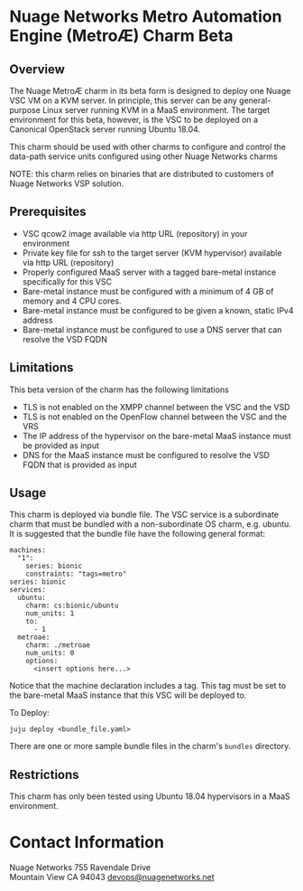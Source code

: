 # Nuage Networks Metro Automation Engine (MetroÆ) Charm Beta

## Overview

The Nuage MetroÆ charm in its beta form is designed to deploy one Nuage VSC VM on a KVM server. In principle, this server can be any general-purpose Linux server running KVM in a MaaS environment. The target environment for this beta, however, is the VSC to be deployed on a Canonical OpenStack server running Ubuntu 18.04.

This charm should be used with other charms to configure and control the data-path service units configured using other Nuage Networks charms

NOTE: this charm relies on binaries that are distributed to customers of Nuage Networks VSP solution.

## Prerequisites

- VSC qcow2 image available via http URL (repository) in your environment
- Private key file for ssh to the target server (KVM hypervisor) available via http URL (repository)
- Properly configured MaaS server with a tagged bare-metal instance specifically for this VSC
- Bare-metal instance must be configured with a minimum of 4 GB of memory and 4 CPU cores.
- Bare-metal instance must be configured to be given a known, static IPv4 address
- Bare-metal instance must be configured to use a DNS server that can resolve the VSD FQDN

## Limitations

This beta version of the charm has the following limitations

- TLS is not enabled on the XMPP channel between the VSC and the VSD
- TLS is not enabled on the OpenFlow channel between the VSC and the VRS
- The IP address of the hypervisor on the bare-metal MaaS instance must be provided as input
- DNS for the MaaS instance must be configured to resolve the VSD FQDN that is provided as input  

## Usage

This charm is deployed via bundle file. The VSC service is a subordinate charm that must be bundled with a non-subordinate OS charm, e.g. ubuntu. It is suggested that the bundle file have the following general format:

```
machines:
  "1":
    series: bionic
    constraints: "tags=metro"
series: bionic
services:
  ubuntu:
    charm: cs:bionic/ubuntu
    num_units: 1
    to:
      - 1
  metroae:
    charm: ./metroae
    num_units: 0
    options:
      <insert options here...>
```

Notice that the machine declaration includes a tag. This tag must be set to the bare-metal MaaS instance that this VSC will be deployed to.

To Deploy:

`juju deploy <bundle_file.yaml>`

There are one or more sample bundle files in the charm's `bundles` directory.

## Restrictions
This charm has only been tested using Ubuntu 18.04 hypervisors in a MaaS environment.

# Contact Information
Nuage Networks
755 Ravendale Drive                                  
Mountain View CA 94043
devops@nuagenetworks.net
